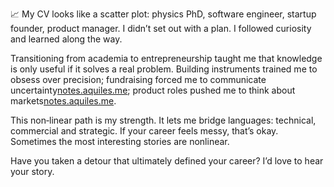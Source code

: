📈 My CV looks like a scatter plot: physics PhD, software engineer, startup founder, product manager. I didn’t set out with a plan. I followed curiosity and learned along the way.

Transitioning from academia to entrepreneurship taught me that knowledge is only useful if it solves a real problem. Building instruments trained me to obsess over precision; fundraising forced me to communicate uncertainty[notes.aquiles.me](https://notes.aquiles.me/difference_between_risk_and_uncertainty/#:~:text=The%20difference%20between%20risk%20and,Knight%20%282002); product roles pushed me to think about markets[notes.aquiles.me](https://notes.aquiles.me/crossing_the_chasm/#:~:text=The%20adoption%20curve%20has%20a,majority%20users%20from%20early%20adopters).

This non‑linear path is my strength. It lets me bridge languages: technical, commercial and strategic. If your career feels messy, that’s okay. Sometimes the most interesting stories are nonlinear.

Have you taken a detour that ultimately defined your career? I’d love to hear your story.